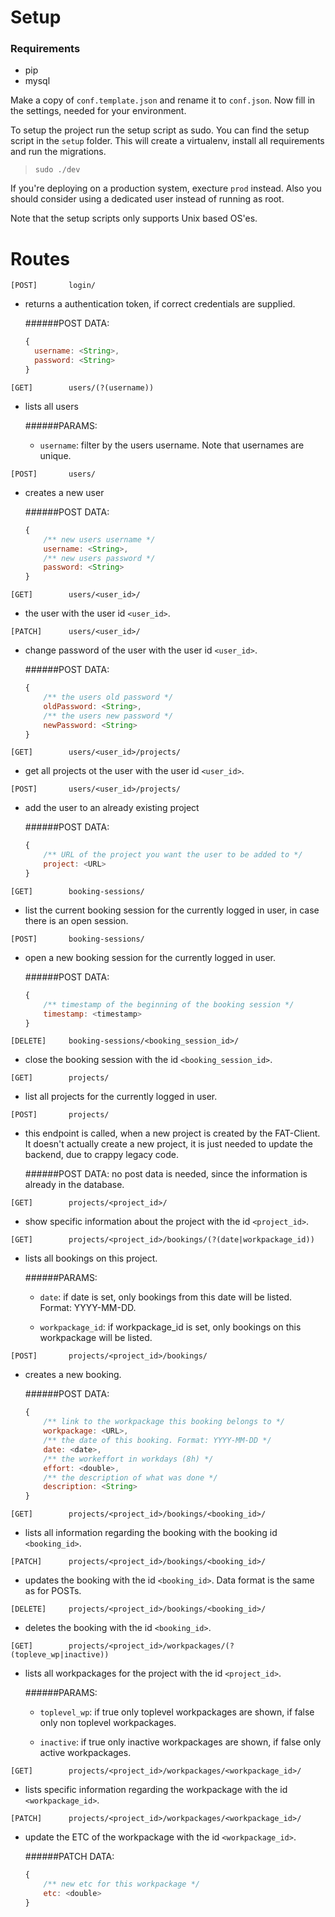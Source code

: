 # Setup

### Requirements
- pip
- mysql

Make a copy of `conf.template.json` and rename it to `conf.json`. Now fill in the settings, needed for your environment.

To setup the project run the setup script as sudo. You can find the setup script in the `setup` folder. This will create a virtualenv, install all requirements and run the migrations.

>`sudo ./dev`

If you're deploying on a production system, execture `prod` instead. Also you should consider using a dedicated user instead of running as root.

Note that the setup scripts only supports Unix based OS'es.

# Routes

```[POST]		login/```
- returns a authentication token, if correct credentials are supplied.

  ######POST DATA:
  ```js
  {
  	username: <String>,
  	password: <String>
  }
  ```

```[GET]		users/(?(username))```
- lists all users

    ######PARAMS:
	- `username`: <String>
		filter by the users username. Note that usernames are unique.

```[POST]		users/```
- creates a new user

    ######POST DATA:
    ```js
    {
        /** new users username */
        username: <String>,
        /** new users password */
        password: <String>
    }
    ```

```[GET]		users/<user_id>/```
- the user with the user id `<user_id>`.

```[PATCH]		users/<user_id>/```
- change password of the user with the user id `<user_id>`.

    ######POST DATA:
    ```js
    {
        /** the users old password */
        oldPassword: <String>,
        /** the users new password */
        newPassword: <String>
    }
    ```

```[GET]		users/<user_id>/projects/```
- get all projects ot the user with the user id `<user_id>`.

```[POST]		users/<user_id>/projects/```
- add the user to an already existing project

    ######POST DATA:
    ```js
    {
        /** URL of the project you want the user to be added to */
        project: <URL>
    }
    ```

```[GET]		booking-sessions/```
- list the current booking session for the currently logged in user, in case there is an open session.

```[POST]		booking-sessions/```
- open a new booking session for the currently logged in user.

    ######POST DATA:
    ```js
    {
        /** timestamp of the beginning of the booking session */
        timestamp: <timestamp>
    }
    ```

```[DELETE]     booking-sessions/<booking_session_id>/```
- close the booking session with the id `<booking_session_id>`.

```[GET]		projects/```
- list all projects for the currently logged in user.

```[POST]		projects/```
- this endpoint is called, when a new project is created by the FAT-Client. It doesn't actually create a new project, it is just needed to update the backend, due to crappy legacy code.

    ######POST DATA:
	no post data is needed, since the information is already in the database.

```[GET]		projects/<project_id>/```
- show specific information about the project with the id `<project_id>`.

```[GET]		projects/<project_id>/bookings/(?(date|workpackage_id))```
- lists all bookings on this project.

	######PARAMS:
	- `date`: <date>
		if date is set, only bookings from this date will be listed. Format: YYYY-MM-DD.

	- `workpackage_id`: <int>
		if workpackage_id is set, only bookings on this workpackage will be listed.

```[POST]		projects/<project_id>/bookings/```
- creates a new booking.

	######POST DATA:
	```js
	{
		/** link to the workpackage this booking belongs to */
		workpackage: <URL>,
		/** the date of this booking. Format: YYYY-MM-DD */
		date: <date>,
		/** the workeffort in workdays (8h) */
		effort: <double>,
		/** the description of what was done */
		description: <String>
	}
	```

```[GET]		projects/<project_id>/bookings/<booking_id>/```
- lists all information regarding the booking with the booking id `<booking_id>`.

```[PATCH]		projects/<project_id>/bookings/<booking_id>/```
- updates the booking with the id `<booking_id>`. Data format is the same as for POSTs.

```[DELETE]	    projects/<project_id>/bookings/<booking_id>/```
- deletes the booking with the id `<booking_id>`.

```[GET]		projects/<project_id>/workpackages/(?(topleve_wp|inactive))```
- lists all workpackages for the project with the id `<project_id>`.

    ######PARAMS:
	- `toplevel_wp`: <boolean>
		if true only toplevel workpackages are shown, if false only non toplevel workpackages.

	- `inactive`: <boolean>
		if true only inactive workpackages are shown, if false only active workpackages.

```[GET]		projects/<project_id>/workpackages/<workpackage_id>/```
- lists specific information regarding the workpackage with the id `<workpackage_id>`.

```[PATCH]		projects/<project_id>/workpackages/<workpackage_id>/```
- update the ETC of the workpackage with the id `<workpackage_id>`.

	######PATCH DATA:
	```js
	{
		/** new etc for this workpackage */
		etc: <double>
	}
	```